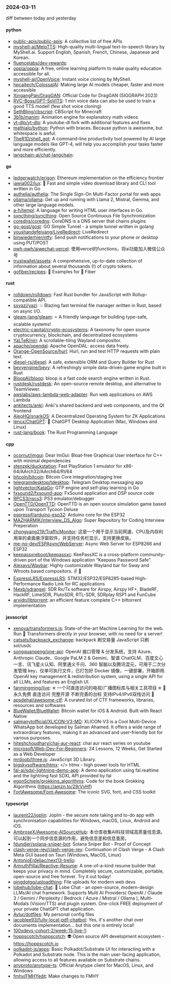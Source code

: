### 2024-03-11
diff between today and yesterday

#### python
* [public-apis/public-apis](https://github.com/public-apis/public-apis): A collective list of free APIs
* [myshell-ai/MeloTTS](https://github.com/myshell-ai/MeloTTS): High-quality multi-lingual text-to-speech library by MyShell.ai. Support English, Spanish, French, Chinese, Japanese and Korean.
* [fluencelabs/dev-rewards](https://github.com/fluencelabs/dev-rewards): 
* [oppia/oppia](https://github.com/oppia/oppia): A free, online learning platform to make quality education accessible for all.
* [myshell-ai/OpenVoice](https://github.com/myshell-ai/OpenVoice): Instant voice cloning by MyShell.
* [hpcaitech/ColossalAI](https://github.com/hpcaitech/ColossalAI): Making large AI models cheaper, faster and more accessible
* [XingangPan/DragGAN](https://github.com/XingangPan/DragGAN): Official Code for DragGAN (SIGGRAPH 2023)
* [RVC-Boss/GPT-SoVITS](https://github.com/RVC-Boss/GPT-SoVITS): 1 min voice data can also be used to train a good TTS model! (few shot voice cloning)
* [SethBling/cbscript](https://github.com/SethBling/cbscript): CBScript for Minecraft
* [3b1b/manim](https://github.com/3b1b/manim): Animation engine for explanatory math videos
* [yt-dlp/yt-dlp](https://github.com/yt-dlp/yt-dlp): A youtube-dl fork with additional features and fixes
* [mathialo/bython](https://github.com/mathialo/bython): Python with braces. Because python is awesome, but whitespace is awful.
* [TheR1D/shell_gpt](https://github.com/TheR1D/shell_gpt): A command-line productivity tool powered by AI large language models like GPT-4, will help you accomplish your tasks faster and more efficiently.
* [langchain-ai/chat-langchain](https://github.com/langchain-ai/chat-langchain): 

#### go
* [ledgerwatch/erigon](https://github.com/ledgerwatch/erigon): Ethereum implementation on the efficiency frontier
* [iawia002/lux](https://github.com/iawia002/lux): 👾 Fast and simple video download library and CLI tool written in Go
* [authelia/authelia](https://github.com/authelia/authelia): The Single Sign-On Multi-Factor portal for web apps
* [ollama/ollama](https://github.com/ollama/ollama): Get up and running with Llama 2, Mistral, Gemma, and other large language models.
* [a-h/templ](https://github.com/a-h/templ): A language for writing HTML user interfaces in Go.
* [syncthing/syncthing](https://github.com/syncthing/syncthing): Open Source Continuous File Synchronization
* [coredns/coredns](https://github.com/coredns/coredns): CoreDNS is a DNS server that chains plugins
* [go-gost/gost](https://github.com/go-gost/gost): GO Simple Tunnel - a simple tunnel written in golang
* [youshandefeiyang/LiveRedirect](https://github.com/youshandefeiyang/LiveRedirect): LiveRedirect
* [binwiederhier/ntfy](https://github.com/binwiederhier/ntfy): Send push notifications to your phone or desktop using PUT/POST
* [pwh-pwh/aiwechat-vercel](https://github.com/pwh-pwh/aiwechat-vercel): 使用vercel的functions，将ai功能加入微信公众号
* [trustwallet/assets](https://github.com/trustwallet/assets): A comprehensive, up-to-date collection of information about several thousands (!) of crypto tokens.
* [gofiber/recipes](https://github.com/gofiber/recipes): 📁 Examples for 🚀 Fiber

#### rust
* [rolldown/rolldown](https://github.com/rolldown/rolldown): Fast Rust bundler for JavaScript with Rollup-compatible API.
* [sxyazi/yazi](https://github.com/sxyazi/yazi): 💥 Blazing fast terminal file manager written in Rust, based on async I/O.
* [gleam-lang/gleam](https://github.com/gleam-lang/gleam): ⭐️ A friendly language for building type-safe, scalable systems!
* [electric-capital/crypto-ecosystems](https://github.com/electric-capital/crypto-ecosystems): A taxonomy for open source cryptocurrency, blockchain, and decentralized ecosystems
* [YaLTeR/niri](https://github.com/YaLTeR/niri): A scrollable-tiling Wayland compositor.
* [apache/opendal](https://github.com/apache/opendal): Apache OpenDAL: access data freely.
* [Orange-OpenSource/hurl](https://github.com/Orange-OpenSource/hurl): Hurl, run and test HTTP requests with plain text.
* [diesel-rs/diesel](https://github.com/diesel-rs/diesel): A safe, extensible ORM and Query Builder for Rust
* [bevyengine/bevy](https://github.com/bevyengine/bevy): A refreshingly simple data-driven game engine built in Rust
* [BloopAI/bloop](https://github.com/BloopAI/bloop): bloop is a fast code search engine written in Rust.
* [rustdesk/rustdesk](https://github.com/rustdesk/rustdesk): An open-source remote desktop, and alternative to TeamViewer.
* [awslabs/aws-lambda-web-adapter](https://github.com/awslabs/aws-lambda-web-adapter): Run web applications on AWS Lambda
* [ankitects/anki](https://github.com/ankitects/anki): Anki's shared backend and web components, and the Qt frontend
* [AleoHQ/snarkOS](https://github.com/AleoHQ/snarkOS): A Decentralized Operating System for ZK Applications
* [lencx/ChatGPT](https://github.com/lencx/ChatGPT): 🔮 ChatGPT Desktop Application (Mac, Windows and Linux)
* [rust-lang/book](https://github.com/rust-lang/book): The Rust Programming Language

#### cpp
* [ocornut/imgui](https://github.com/ocornut/imgui): Dear ImGui: Bloat-free Graphical User interface for C++ with minimal dependencies
* [stenzek/duckstation](https://github.com/stenzek/duckstation): Fast PlayStation 1 emulator for x86-64/AArch32/AArch64/RV64
* [bitcoin/bitcoin](https://github.com/bitcoin/bitcoin): Bitcoin Core integration/staging tree
* [telegramdesktop/tdesktop](https://github.com/telegramdesktop/tdesktop): Telegram Desktop messaging app
* [lightvector/KataGo](https://github.com/lightvector/KataGo): GTP engine and self-play learning in Go
* [fxsound2/fxsound-app](https://github.com/fxsound2/fxsound-app): FxSound application and DSP source code
* [RPCS3/rpcs3](https://github.com/RPCS3/rpcs3): PS3 emulator/debugger
* [OpenTTD/OpenTTD](https://github.com/OpenTTD/OpenTTD): OpenTTD is an open source simulation game based upon Transport Tycoon Deluxe
* [espressif/arduino-esp32](https://github.com/espressif/arduino-esp32): Arduino core for the ESP32
* [MAZHARMIK/Interview_DS_Algo](https://github.com/MAZHARMIK/Interview_DS_Algo): Super Repository for Coding Interview Preperation
* [zhongyang219/TrafficMonitor](https://github.com/zhongyang219/TrafficMonitor): 这是一个用于显示当前网速、CPU及内存利用率的桌面悬浮窗软件，并支持任务栏显示，支持更换皮肤。
* [me-no-dev/ESPAsyncWebServer](https://github.com/me-no-dev/ESPAsyncWebServer): Async Web Server for ESP8266 and ESP32
* [keepassxreboot/keepassxc](https://github.com/keepassxreboot/keepassxc): KeePassXC is a cross-platform community-driven port of the Windows application “Keepass Password Safe”.
* [Alexays/Waybar](https://github.com/Alexays/Waybar): Highly customizable Wayland bar for Sway and Wlroots based compositors. ✌️ 🎉
* [ExpressLRS/ExpressLRS](https://github.com/ExpressLRS/ExpressLRS): STM32/ESP32/ESP8285-based High-Performance Radio Link for RC applications
* [f4exb/sdrangel](https://github.com/f4exb/sdrangel): SDR Rx/Tx software for Airspy, Airspy HF+, BladeRF, HackRF, LimeSDR, PlutoSDR, RTL-SDR, SDRplay RSP1 and FunCube
* [arvidn/libtorrent](https://github.com/arvidn/libtorrent): an efficient feature complete C++ bittorrent implementation

#### javascript
* [xenova/transformers.js](https://github.com/xenova/transformers.js): State-of-the-art Machine Learning for the web. Run 🤗 Transformers directly in your browser, with no need for a server!
* [catsats/backpack_exchange](https://github.com/catsats/backpack_exchange): backpack 刷交易量 JavaScript 只刷sol/usdc
* [songquanpeng/one-api](https://github.com/songquanpeng/one-api): OpenAI 接口管理 & 分发系统，支持 Azure、Anthropic Claude、Google PaLM 2 & Gemini、智谱 ChatGLM、百度文心一言、讯飞星火认知、阿里通义千问、360 智脑以及腾讯混元，可用于二次分发管理 key，仅单可执行文件，已打包好 Docker 镜像，一键部署，开箱即用. OpenAI key management & redistribution system, using a single API for all LLMs, and features an English UI.
* [fanmingming/live](https://github.com/fanmingming/live): ✯ 一个可直连访问的电视/广播图标库与相关工具项目 ✯ 🔕 永久免费 直连访问 完整开源 不断完善的台标 支持IPv4/IPv6双栈访问 🔕
* [apsdehal/awesome-ctf](https://github.com/apsdehal/awesome-ctf): A curated list of CTF frameworks, libraries, resources and softwares
* [BlueWallet/BlueWallet](https://github.com/BlueWallet/BlueWallet): Bitcoin wallet for iOS & Android. Built with React Native
* [salmanytofficial/XLICON-V3-MD](https://github.com/salmanytofficial/XLICON-V3-MD): XLICON-V3 is a Cool Multi-Device WhatsApp bot developed by Salman Ahamed. It offers a wide range of extraordinary features, making it an advanced and user-friendly bot for various purposes.
* [hiteshchoudhary/chai-aur-react](https://github.com/hiteshchoudhary/chai-aur-react): chai aur react series on youtube
* [microsoft/Web-Dev-For-Beginners](https://github.com/microsoft/Web-Dev-For-Beginners): 24 Lessons, 12 Weeks, Get Started as a Web Developer
* [mrdoob/three.js](https://github.com/mrdoob/three.js): JavaScript 3D Library.
* [bigskysoftware/htmx](https://github.com/bigskysoftware/htmx): </> htmx - high power tools for HTML
* [fal-ai/sdxl-lightning-demo-app](https://github.com/fal-ai/sdxl-lightning-demo-app): A demo application using fal.realtime and the lightning fast SDXL API provided by fal
* [egonSchiele/grokking_algorithms](https://github.com/egonSchiele/grokking_algorithms): Code for the book Grokking Algorithms (https://amzn.to/29rVyHf)
* [FortAwesome/Font-Awesome](https://github.com/FortAwesome/Font-Awesome): The iconic SVG, font, and CSS toolkit

#### typescript
* [laurent22/joplin](https://github.com/laurent22/joplin): Joplin - the secure note taking and to-do app with synchronisation capabilities for Windows, macOS, Linux, Android and iOS.
* [AmbroseX/Awesome-AISourceHub](https://github.com/AmbroseX/Awesome-AISourceHub): 本仓库收集AI科技领域高质量信息源。 可以起到一个同步信息源的作用，避免信息差和信息茧房。
* [fdundjer/solana-sniper-bot](https://github.com/fdundjer/solana-sniper-bot): Solana Sniper Bot - Proof of Concept
* [clash-verge-rev/clash-verge-rev](https://github.com/clash-verge-rev/clash-verge-rev): Continuation of Clash Verge - A Clash Meta GUI based on Tauri (Windows, MacOS, Linux)
* [AntonioErdeljac/next13-trello](https://github.com/AntonioErdeljac/next13-trello): 
* [AmruthPillai/Reactive-Resume](https://github.com/AmruthPillai/Reactive-Resume): A one-of-a-kind resume builder that keeps your privacy in mind. Completely secure, customizable, portable, open-source and free forever. Try it out today!
* [pingdotgg/uploadthing](https://github.com/pingdotgg/uploadthing): File uploads for modern web devs
* [lobehub/lobe-chat](https://github.com/lobehub/lobe-chat): 🤯 Lobe Chat - an open-source, modern-design LLMs/AI chat framework. Supports Multi AI Providers( OpenAI / Claude 3 / Gemini / Perplexity / Bedrock / Azure / Mistral / Ollama ), Multi-Modals (Vision/TTS) and plugin system. One-click FREE deployment of your private ChatGPT chat application.
* [Aylur/dotfiles](https://github.com/Aylur/dotfiles): My personal config files
* [jacoblee93/fully-local-pdf-chatbot](https://github.com/jacoblee93/fully-local-pdf-chatbot): Yes, it's another chat over documents implementation... but this one is entirely local!
* [100xdevs-cohort-2/week-15-live-1](https://github.com/100xdevs-cohort-2/week-15-live-1): 
* [hoppscotch/hoppscotch](https://github.com/hoppscotch/hoppscotch): 👽 Open source API development ecosystem - https://hoppscotch.io
* [polkadot-js/apps](https://github.com/polkadot-js/apps): Basic Polkadot/Substrate UI for interacting with a Polkadot and Substrate node. This is the main user-facing application, allowing access to all features available on Substrate chains.
* [anyproto/anytype-ts](https://github.com/anyproto/anytype-ts): Official Anytype client for MacOS, Linux, and Windows
* [fmhy/FMHYedit](https://github.com/fmhy/FMHYedit): Make changes to FMHY
